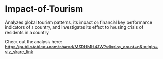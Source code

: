 # Impact-of-Tourism
Analyzes global tourism patterns, its impact on financial key performance indicators of a country, and investigates its effect to housing crisis of residents in a country.

Check out the analysis here: https://public.tableau.com/shared/MSDHMH43W?:display_count=n&:origin=viz_share_link
